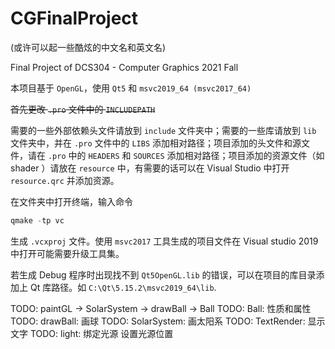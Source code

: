 # CGFinalProject 

(或许可以起一些酷炫的中文名和英文名)

Final Project of DCS304 - Computer Graphics 2021 Fall



本项目基于 `OpenGL`，使用 `Qt5` 和 `msvc2019_64 (msvc2017_64)`

~~首先更改 `.pro` 文件中的 `INCLUDEPATH`~~

需要的一些外部依赖头文件请放到 `include` 文件夹中；需要的一些库请放到 `lib` 文件夹中，并在 `.pro` 文件中的 `LIBS` 添加相对路径；项目添加的头文件和源文件，请在 `.pro` 中的 `HEADERS` 和 `SOURCES` 添加相对路径；项目添加的资源文件（如 shader ）请放在 `resource` 中，有需要的话可以在 Visual Studio 中打开 `resource.qrc` 并添加资源。


在文件夹中打开终端，输入命令

```powershell
qmake -tp vc
```

生成 `.vcxproj` 文件。使用 `msvc2017` 工具生成的项目文件在 Visual studio 2019 中打开可能需要升级工具集。



若生成 Debug 程序时出现找不到 `Qt5OpenGL.lib` 的错误，可以在项目的库目录添加上 Qt 库路径。如 `C:\Qt\5.15.2\msvc2019_64\lib`.


TODO: paintGL -> SolarSystem -> drawBall -> Ball
TODO: Ball: 性质和属性
TODO: drawBall: 画球
TODO: SolarSystem: 画太阳系
TODO: TextRender: 显示文字
TODO: light: 绑定光源 设置光源位置
